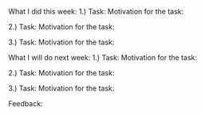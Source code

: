 What I did this week:
  1.) 
  Task:
  Motivation for the task:
  
  2.) 
  Task:
  Motivation for the task:
  
  3.)
  Task:
  Motivation for the task:
  

What I will do next week:
  1.) 
  Task:
  Motivation for the task:
  
  2.) 
  Task:
  Motivation for the task:
  
  3.) 
  Task:
  Motivation for the task:
  
Feedback: 
